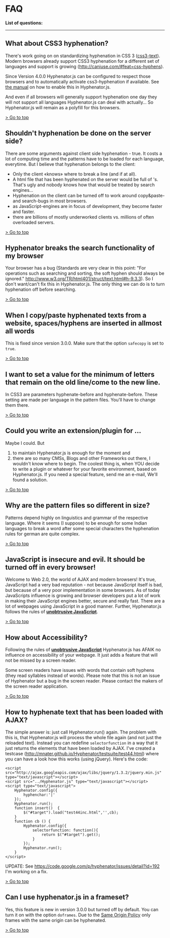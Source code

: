 # FAQ #

**List of questions:**


---


## What about CSS3 hyphenation? ##
There's work going on on standardizing hyphenation in CSS 3 ([css3-text](http://www.w3.org/TR/css3-text/#hyphenation)).
Modern browsers already support CSS3 hyphenation for a different set of languages and support is growing  (http://caniuse.com/#feat=css-hyphens).

Since Version 4.0.0 Hyphenator.js can be configured to respect those browsers and to automatically activate css3-hyphenation if available. See [the manual](https://github.com/mnater/Hyphenator/blob/wiki/en_PublicAPI.md#property-usecss3hyphenation) on how to enable this in Hyphenator.js.

And even if all browsers will generally support hyphenation one day they will not support all languages Hyphenator.js can deal with actually… So Hyphenator.js will remain as a polyfill for this browsers.

[> Go to top](#faq)

## Shouldn't hyphenation be done on the server side? ##
There are some arguments against client side hyphenation - true. It costs a lot of computing time and the patterns have to be loaded for each language, everytime.
But I believe that hyphenation belongs to the client:
  * Only the client «knows» where to break a line (and if at all).
  * A html file that has been hyphenated on the server would be full of &shy;'s. That's ugly and nobody knows how that would be treated by search engines…
  * Hyphenation on the client can be turned off to work around copy&paste- and search-bugs in most browsers.
  * as JavaScript-engines are in focus of development, they become faster and faster.
  * there are billions of mostly underworked clients vs. millions of often overloaded servers.

[> Go to top](#faq)

## Hyphenator breaks the search functionality of my browser ##
Your browser has a bug (Standards are very clear in this point: "For operations such as searching and sorting, the soft hyphen should always be ignored." http://www.w3.org/TR/html401/struct/text.html#h-9.3.3). So I don't want/can't fix this in Hyphenator.js.
The only thing we can do is to turn hyphenation off before searching.

[> Go to top](#faq)

## When I copy/paste hyphenated texts from a website, spaces/hyphens are inserted in allmost all words ##
This is fixed since version 3.0.0. Make sure that the option `safecopy` is set to `true`.

[> Go to top](#faq)

## I want to set a value for the minimum of letters that remain on the old line/come to the new line. ##
In CSS3 are parameters hyphenate-before and hyphenate-before. These setting are made per language in the pattern files. You'll have to change them there.

[> Go to top](#faq)

## Could you write an extension/plugin for … ##
Maybe I could. But
  1. to maintain Hyphenator.js is enough for the moment and
  1. there are so many CMSs, Blogs and other Frameworks out there, I wouldn't know where to begin.
The coolest thing is, when YOU decide to write a plugin or whatever for your favorite environment, based on Hyphenator.js.
If you need a special feature, send me an e-mail, We'll found a solution.

[> Go to top](#faq)

## Why are the pattern files so different in size? ##
Patterns depend highly on linguistics and grammar of the respective language. Where it seems (I suppose) to be enough for some Indian languages to break a word after some special characters the hyphenation rules for german are quite complex.

[> Go to top](#faq)

## JavaScript is insecure and evil. It should be turned off in every browser! ##
Welcome to Web 2.0, the world of AJAX and modern browsers!
It's true, JavaScript had a very bad reputation - not because JavaScript itself is bad, but because of a very poor implementation in some browsers. As of today JavaScripts influence is growing and browser developers put a lot of work in making their JavaScript engines better, secure and really fast. There are a lot of webpages using JavaScript in a good manner.
Further, Hyphenator.js follows the rules of **[unobtrusive JavaScript](http://en.wikipedia.org/wiki/Unobtrusive_JavaScript)**.

[> Go to top](#faq)

## How about Accessibility? ##
Following the rules of **[unobtrusive JavaScript](http://en.wikipedia.org/wiki/Unobtrusive_JavaScript)** Hyphenator.js has AFAIK no influence on accessibility of your webpage. It just adds a feature that will not be missed by a screen reader.

Some screen readers have issues with words that contain soft hyphens (they read syllables instead of words). Please note that this is not an issue of Hyphenator but a bug in the screen reader. Please contact the makers of the screen reader application.

[> Go to top](#faq)

## How to hyphenate text that has been loaded with AJAX? ##
The simple answer is: just call Hyphenator.run() again.
The problem with this is, that Hyphenator.js will process the whole file again (and not just the reloaded text).
Instead you can redefine `selectorfunction` in a way that it just returns the elements that have been loaded by AJAX.
I've created a testcase (http://mnater.github.io/Hyphenator/testsuite/test44.html) where you can have a look how this works (using jQuery).
Here's the code:
```
<script src="http://ajax.googleapis.com/ajax/libs/jquery/1.3.2/jquery.min.js" type="text/javascript"></script>
<script src="../Hyphenator.js" type="text/javascript"></script>
<script type="text/javascript">
	Hyphenator.config({
		hyphenchar:'|'
	});
	Hyphenator.run();
	function insert()  {
		$("#target").load("test44inc.html",'',cb);
	}
	function cb () {
		Hyphenator.config({
			selectorfunction: function(){
				return $("#target").get();
			}
		});
		Hyphenator.run();
	}
</script>
```

UPDATE:
See https://code.google.com/p/hyphenator/issues/detail?id=192
I'm working on a fix.

[> Go to top](#faq)

## Can I use hyphenator.js in a frameset? ##
Yes, this feature is new in version 3.0.0 but turned off by default. You can turn it on with the option `doframes`.
Due to the [Same Origin Policy](http://en.wikipedia.org/wiki/Same_origin_policy) only frames with the same origin can be hyphenated.

[> Go to top](#faq)

